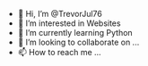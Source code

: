- 👋 Hi, I’m @TrevorJul76
- 👀 I’m interested in Websites
- 🌱 I’m currently learning Python
- 💞️ I’m looking to collaborate on ...
- 📫 How to reach me ...

<!---
TrevorJul76/TrevorJul76 is a ✨ special ✨ repository because its `README.md` (this file) appears on your GitHub profile.
You can click the Preview link to take a look at your changes.
--->
